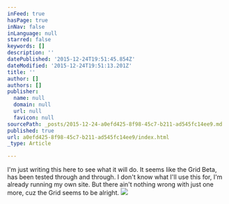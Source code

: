```yaml
---
inFeed: true
hasPage: true
inNav: false
inLanguage: null
starred: false
keywords: []
description: ''
datePublished: '2015-12-24T19:51:45.854Z'
dateModified: '2015-12-24T19:51:13.201Z'
title: ''
author: []
authors: []
publisher:
  name: null
  domain: null
  url: null
  favicon: null
sourcePath: _posts/2015-12-24-a0efd425-8f98-45c7-b211-ad545fc14ee9.md
published: true
url: a0efd425-8f98-45c7-b211-ad545fc14ee9/index.html
_type: Article

---
```

I'm just writing this here to see what it will do. It seems like the Grid Beta, has been tested through and through. I don't know what I'll use this for, I'm already running my own site. But there ain't nothing wrong with just one more, cuz the Grid seems to be alright.
![](https://the-grid-user-content.s3-us-west-2.amazonaws.com/7b6b54f3-0ecc-4878-bbbd-c5b310446013.jpg)
